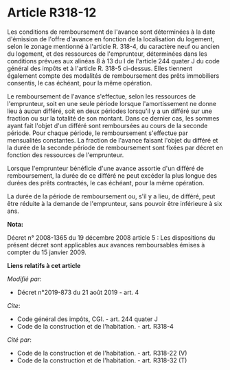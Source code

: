 # Article R318-12

Les conditions de remboursement de l'avance sont déterminées à la date d'émission de l'offre d'avance en fonction de la
localisation du logement, selon le zonage mentionné à l'article R. 318-4, du caractère neuf ou ancien du logement, et des
ressources de l'emprunteur, déterminées dans les conditions prévues aux alinéas 8 à 13 du I de l'article 244 quater J du code
général des impôts et à l'article R. 318-5 ci-dessus. Elles tiennent également compte des modalités de remboursement des
prêts immobiliers consentis, le cas échéant, pour la même opération. 

Le remboursement de l'avance s'effectue, selon les ressources de l'emprunteur, soit en une seule période lorsque
l'amortissement ne donne lieu à aucun différé, soit en deux périodes lorsqu'il y a un différé sur une fraction ou sur la
totalité de son montant. Dans ce dernier cas, les sommes ayant fait l'objet d'un différé sont remboursées au cours de la
seconde période. Pour chaque période, le remboursement s'effectue par mensualités constantes. La fraction de l'avance faisant
l'objet du différé et la durée de la seconde période de remboursement sont fixées par décret en fonction des ressources de
l'emprunteur. 

Lorsque l'emprunteur bénéficie d'une avance assortie d'un différé de remboursement, la durée de ce différé ne peut excéder la
plus longue des durées des prêts contractés, le cas échéant, pour la même opération. 

La durée de la période de remboursement ou, s'il y a lieu, de différé, peut être réduite à la demande de l'emprunteur, sans
pouvoir être inférieure à six ans.

**Nota:**

Décret n° 2008-1365 du 19 décembre 2008 article 5 : Les dispositions du présent décret sont applicables aux avances
remboursables émises à compter du 15 janvier 2009.

**Liens relatifs à cet article**

_Modifié par_:

  - Décret n°2019-873 du 21 août 2019 - art. 4

_Cite_:

  - Code général des impôts, CGI. - art. 244 quater J
  - Code de la construction et de l'habitation. - art. R318-4

_Cité par_:

  - Code de la construction et de l'habitation. - art. R318-22 (V)
  - Code de la construction et de l'habitation. - art. R318-32 (T)
